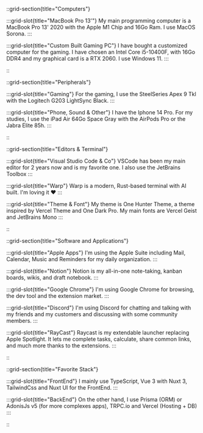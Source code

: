 ::grid-section{title="Computers"}

  :::grid-slot{title="MacBook Pro 13'"}
    My main programming computer is a MacBook Pro 13' 2020 with the Apple M1 Chip and 16Go Ram. I use MacOS Sorona.
  :::

  :::grid-slot{title="Custom Built Gaming PC"}
    I have bought a customized computer for the gaming. I have chosen an Intel Core i5-10400F, with 16Go DDR4 and my graphical card is a RTX 2060. I use Windows 11. 
  :::

::

::grid-section{title="Peripherals"}

  :::grid-slot{title="Gaming"}
    For the gaming, I use the SteelSeries Apex 9 Tkl with the Logitech G203 LightSync Black.
  :::

  :::grid-slot{title="Phone, Sound & Other"}
    I have the Iphone 14 Pro. For my studies, I use the iPad Air 64Go Space Gray with the AirPods Pro or the Jabra Elite 85h.
  :::

::

::grid-section{title="Editors & Terminal"}

  :::grid-slot{title="Visual Studio Code & Co"}
    VSCode has been my main editor for 2 years now and is my favorite one. I also use the JetBrains Toolbox 
  :::

  :::grid-slot{title="Warp"}
    Warp is a modern, Rust-based terminal with AI built. I'm loving it ❤️
  :::

  :::grid-slot{title="Theme & Font"}
    My theme is One Hunter Theme, a theme inspired by Vercel Theme and One Dark Pro. My main fonts are Vercel Geist and JetBrains Mono
  :::

::

::grid-section{title="Software and Applications"}

  :::grid-slot{title="Apple Apps"}
    I'm using the Apple Suite including Mail, Calendar, Music and Reminders for my daily organization.
  :::

  :::grid-slot{title="Notion"}
    Notion is my all-in-one note-taking, kanban boards, wikis, and draft notebook.
  :::
  
  :::grid-slot{title="Google Chrome"}
    I'm using Google Chrome for browsing, the dev tool and the extension market.
  :::

  :::grid-slot{title="Discord"}
    I'm using Discord for chatting and talking with my friends and my customers and discussing with some community members.
  :::

  :::grid-slot{title="RayCast"}
    Raycast is my extendable launcher replacing Apple Spotlight. It lets me complete tasks, calculate, share common links, and much more thanks to the extensions.
  :::

::

::grid-section{title="Favorite Stack"}

  :::grid-slot{title="FrontEnd"}
    I mainly use TypeScript, Vue 3 with Nuxt 3, TailwindCss and Nuxt UI for the FrontEnd.
  :::

  :::grid-slot{title="BackEnd"}
    On the other hand, I use Prisma (ORM) or AdonisJs v5 (for more complexes apps), TRPC.io and Vercel (Hosting + DB)
  :::

::
